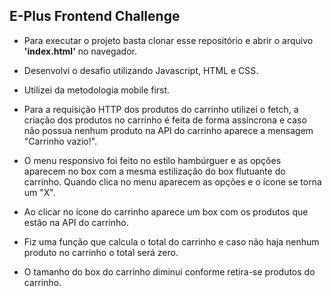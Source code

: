 ## E-Plus Frontend Challenge

- Para executar o projeto basta clonar esse repositório e abrir o arquivo **'index.html'** no navegador.

- Desenvolvi o desafio utilizando Javascript, HTML e CSS.
- Utilizei da metodologia mobile first.
- Para a requisição HTTP dos produtos do carrinho utilizei o fetch, a criação dos produtos no carrinho é feita de forma assíncrona e caso não possua nenhum produto na API do carrinho aparece a mensagem "Carrinho vazio!".
- O menu responsivo foi feito no estilo hambúrguer e as opções aparecem no box com a mesma estilização do box flutuante do carrinho. Quando clica no menu aparecem as opções e o ícone se torna um "X".
- Ao clicar no ícone do carrinho aparece um box com os produtos que estão na API do carrinho.
- Fiz uma função que calcula o total do carrinho e caso não haja nenhum produto no carrinho o total será zero.
- O tamanho do box do carrinho diminui conforme retira-se produtos do carrinho.
